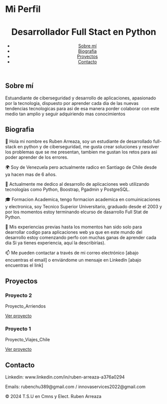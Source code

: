 <!DOCTYPE html>
<html lang="es">
<head>
    <meta charset="UTF-8">
    <meta name="viewport" content="width=device-width, initial-scale=1.0">
    <h1>Mi Perfil</h1>
    <link rel="stylesheet" href="styles.css">
</head>
<body>
    <header>
        <h1>Desarrollador Full Stact en Python</h1>
        <nav>
            <ul>
                <li><a href="#about">Sobre mí</a></li>
                 <li><a href="#Bio">Biografia</a></li>
                <li><a href="#projects">Proyectos</a></li>
                <li><a href="#contact">Contacto</a></li>
            </ul>
        </nav>
    </header>
    <section id="about">
        <h2>Sobre mí</h2>
        <p>Estuandiante de ciberseguridad y desarrollo de aplicaciones, apasionado por la tecnologia, dispuesto por aprender cada dia de las nuevas tendencias tecnologicas para asi de esa manera porder colaborar con este medio tan amplio y seguir adquiriendo mas conocimientos</p>
    </section>
    <section id="Bio">
        <h2>Biografia</h2>
        <p>👋 Hola mi nombre es  Ruben Arreaza, soy un estudiante  de desarrollado full-stack en python y de ciberseguridad, me gusta crear soluciones y resolver los problemas que se me  presentan, tambien me gustan los retos para asi poder aprender de los errores.</p>
<p> 🌍 Soy de Venezuela pero actualmente radico en Santiago de Chile desde ya hacen mas de 6 años.</p>
<p>  💼 Actualmente me dedico  al desarrollo de aplicaciones web utilizando tecnologías como Python, Boostrap, Pgadmin y PostgreSQL.</p>
<p> 🎓 Formacion Academica, tengo formacion academica en comuinicaciones y electronica, soy Tecnico Superior Universitario, graduado desde el 2003 y por los momentos estoy terminando elcurso de dasarrollo Full Stat de Python.</p>
<p> 🔧 Mis experiencias previas hasta los momentos han sido solo para dearrollar codigo para aplicaciones web ya que en este mundo del desarrollo estoy comenzando perfo con muchas ganas de aprender cada dia  Si ya tienes experiencia, aquí la describirías).</p>
<p>📫 Me pueden contactar a través de mi correo electrónico  [abajo encuentras el email] o enviándome un mensaje en LinkedIn [abajo encuentras el link]</p>
   </section>
    <section id="projects">
        <h2>Proyectos</h2>
        <div class="project">
            <h3>Proyecto 2</h3>
            <p>Proyecto_Arriendos</p>
            <a href="https://github.com/rubenchu-389/proyecto_arriendos">Ver proyecto</a>
        </div>
        <div class="project">
            <h3>Proyecto 1</h3>
            <p>Proyecto_Viajes_Chile</p>
            <a href="https://github.com/rubenchu-389/prueba-M1-viajes-chile">Ver proyecto</a>
        </div>
        </div>
     <!-- Añade más proyectos aquíhttps://github.com/rubenchu-389/prueba-M1-viajes-chile -->
    </section>
    <section id="contact">
        <h2>Contacto</h2>
        <p>Linkedin: www.linkedin.com/in/ruben-arreaza-a376a0294</p>
        <p>Emails: rubenchu389@gmail.com / innovaservices2022@gmail.com</p>
    </section>
    <footer>
        <p>© 2024 T.S.U en Cmns y Elect. Ruben Arreaza</p>
        <a href="https://www.github.com" target="_blank"><i class="fab fa-github" alt="Github"></i></a>
    </footer>
</body>
</html>
